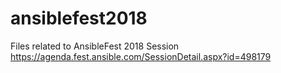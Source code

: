 # ansiblefest2018
Files related to AnsibleFest 2018 Session https://agenda.fest.ansible.com/SessionDetail.aspx?id=498179
